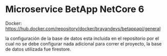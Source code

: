 # Microservice BetApp NetCore 6

Docker: https://hub.docker.com/repository/docker/brayandevs/betappapi/general

la configuración de la base de datos esta incluida en el repositorio por el cual no se debe configurar nada adicional para correr el proyecto,
la base de datos utilizada fue firestore.

